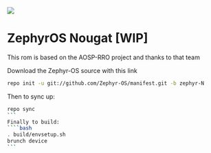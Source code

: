 <img src="https://raw.githubusercontent.com/Zephyr-OS/manifest/zos6.0.1/zephyrOS-logo.png">

ZephyrOS Nougat [WIP] 
===========

This rom is based on the AOSP-RRO project and thanks to that team

Download the Zephyr-OS source with this link
````bash
repo init -u git://github.com/Zephyr-OS/manifest.git -b zephyr-N
````
Then to sync up: 
````bash 
repo sync 
``` 
Finally to build: 
````bash 
. build/envsetup.sh
brunch device
```


